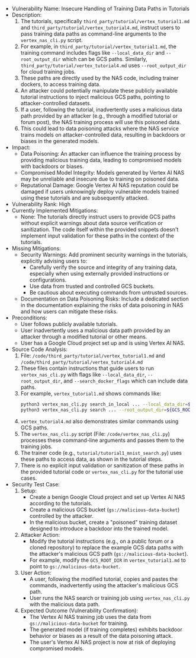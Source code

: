 - Vulnerability Name: Insecure Handling of Training Data Paths in Tutorials
- Description:
  1. The tutorials, specifically `third_party/tutorial/vertex_tutorial1.md` and `third_party/tutorial/vertex_tutorial4.md`, instruct users to pass training data paths as command-line arguments to the `vertex_nas_cli.py` script.
  2. For example, in `third_party/tutorial/vertex_tutorial1.md`, the training command includes flags like `--local_data_dir` and `--root_output_dir` which can be GCS paths. Similarly, `third_party/tutorial/vertex_tutorial4.md` uses `--root_output_dir` for cloud training jobs.
  3. These paths are directly used by the NAS code, including trainer dockers, to access training data.
  4. An attacker could potentially manipulate these publicly available tutorial instructions to inject malicious GCS paths, pointing to attacker-controlled datasets.
  5. If a user, following the tutorial, inadvertently uses a malicious data path provided by an attacker (e.g., through a modified tutorial or forum post), the NAS training process will use this poisoned data.
  6. This could lead to data poisoning attacks where the NAS service trains models on attacker-controlled data, resulting in backdoors or biases in the generated models.
- Impact:
  - Data Poisoning: An attacker can influence the training process by providing malicious training data, leading to compromised models with backdoors or biases.
  - Compromised Model Integrity: Models generated by Vertex AI NAS may be unreliable and insecure due to training on poisoned data.
  - Reputational Damage: Google Vertex AI NAS reputation could be damaged if users unknowingly deploy vulnerable models trained using these tutorials and are subsequently attacked.
- Vulnerability Rank: High
- Currently Implemented Mitigations:
  - None: The tutorials directly instruct users to provide GCS paths without explicit warnings about data source verification or sanitization. The code itself within the provided snippets doesn't implement input validation for these paths in the context of the tutorials.
- Missing Mitigations:
  - Security Warnings: Add prominent security warnings in the tutorials, explicitly advising users to:
    - Carefully verify the source and integrity of any training data, especially when using externally provided instructions or configurations.
    - Use data from trusted and controlled GCS buckets.
    - Be cautious about executing commands from untrusted sources.
  - Documentation on Data Poisoning Risks: Include a dedicated section in the documentation explaining the risks of data poisoning in NAS and how users can mitigate these risks.
- Preconditions:
  - User follows publicly available tutorials.
  - User inadvertently uses a malicious data path provided by an attacker through a modified tutorial or other means.
  - User has a Google Cloud project set up and is using Vertex AI NAS.
- Source Code Analysis:
  1. File: `/code/third_party/tutorial/vertex_tutorial1.md` and `/code/third_party/tutorial/vertex_tutorial4.md`
  2. These files contain instructions that guide users to run `vertex_nas_cli.py` with flags like `--local_data_dir`, `--root_output_dir`, and `--search_docker_flags` which can include data paths.
  3. For example, `vertex_tutorial1.md` shows commands like:
     ```sh
     python3 vertex_nas_cli.py search_in_local ... --local_data_dir=${DATA_DIR} ...
     python3 vertex_nas_cli.py search ... --root_output_dir=${GCS_ROOT_DIR} ...
     ```
  4. `vertex_tutorial4.md` also demonstrates similar commands using GCS paths.
  5. The `vertex_nas_cli.py` script (File: `/code/vertex_nas_cli.py`) processes these command-line arguments and passes them to the training jobs.
  6. The trainer code (e.g., `tutorial/tutorial1_mnist_search.py`) uses these paths to access data, as shown in the tutorial steps.
  7. There is no explicit input validation or sanitization of these paths in the provided tutorial code or `vertex_nas_cli.py` for the tutorial use cases.
- Security Test Case:
  1. Setup:
     - Create a benign Google Cloud project and set up Vertex AI NAS according to the tutorials.
     - Create a malicious GCS bucket (`gs://malicious-data-bucket`) controlled by the attacker.
     - In the malicious bucket, create a "poisoned" training dataset designed to introduce a backdoor into the trained model.
  2. Attacker Action:
     - Modify the tutorial instructions (e.g., on a public forum or a cloned repository) to replace the example GCS data paths with the attacker's malicious GCS path (`gs://malicious-data-bucket`).
     - For example, modify the `GCS_ROOT_DIR` in `vertex_tutorial1.md` to point to `gs://malicious-data-bucket`.
  3. User Action:
     - A user, following the modified tutorial, copies and pastes the commands, inadvertently using the attacker's malicious GCS path.
     - User runs the NAS search or training job using `vertex_nas_cli.py` with the malicious data path.
  4. Expected Outcome (Vulnerability Confirmation):
     - The Vertex AI NAS training job uses the data from `gs://malicious-data-bucket` for training.
     - The generated model (if training completes) exhibits backdoor behavior or biases as a result of the data poisoning attack.
     - The user's Vertex AI NAS project is now at risk of deploying compromised models.